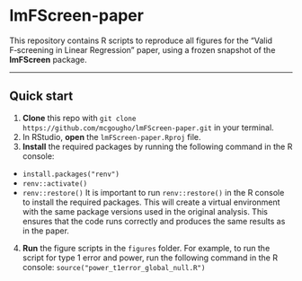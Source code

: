 # lmFScreen-paper

This repository contains R scripts to reproduce all figures for the “Valid F‑screening in Linear Regression” paper, using a frozen snapshot of the **lmFScreen** package.

---

##  Quick start

1. **Clone** this repo with `git clone https://github.com/mcgougho/lmFScreen-paper.git`
in your terminal. 
2. In RStudio, **open** the `lmFScreen-paper.Rproj` file.
3. **Install** the required packages by running the following command in the R console:
 - `install.packages("renv")`
 - `renv::activate()`
 - `renv::restore()`
It is important to run `renv::restore()` in the R console to install the required packages. This will create a virtual environment with the same package versions used in the original analysis. This ensures that the code runs correctly and produces the same results as in the paper.
4. **Run** the figure scripts in the `figures` folder. For example, to run the script for type 1 error and power, run the following command in the R console: `source("power_t1error_global_null.R")`


